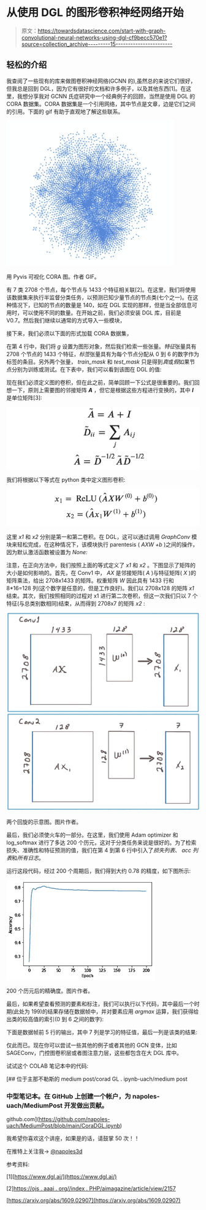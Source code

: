 # 从使用 DGL 的图形卷积神经网络开始

> 原文：<https://towardsdatascience.com/start-with-graph-convolutional-neural-networks-using-dgl-cf9becc570e1?source=collection_archive---------15----------------------->

## 轻松的介绍

我查阅了一些现有的库来做图卷积神经网络(GCNN 的),虽然总的来说它们很好，但我总是回到 DGL，因为它有很好的文档和许多例子，以及其他东西[1]。在这里，我想分享我对 GCNN 氏症研究中一个经典例子的回顾，当然是使用 DGL 的 CORA 数据集。CORA 数据集是一个引用网络，其中节点是文章，边是它们之间的引用。下面的 gif 有助于直观地了解这些联系。

![](img/83f987251e910e4fc6aacc71e674bf89.png)

用 Pyvis 可视化 CORA 图。作者 GIF。

有 7 类 2708 个节点，每个节点与 1433 个特征相关联[2]。在这里，我们将使用该数据集来执行半监督分类任务，以预测已知少量节点的节点类(七个之一)。在这种情况下，已知的节点的数量是 140，如在 DGL 实现的那样，但是当全部信息可用时，可以使用不同的数量。在开始之前，我们必须安装 DGL 库，目前是 V0.7。然后我们继续以通常的方式导入一些模块，

接下来，我们必须以下面的形式加载 CORA 数据集，

在第 4 行中，我们将 *g* 设置为图形对象，然后我们检索一些张量。*特征*张量具有 2708 个节点的 1433 个特征，*标签*张量具有为每个节点分配从 0 到 6 的数字作为标签的条目。另外两个张量， *train_mask* 和 *test_mask* 只是得到*真*或*假*如果节点分别为训练或测试。在下表中，我们可以看到该图在 DGL 的值:

现在我们必须定义图的卷积，但在此之前，简单回顾一下公式是很重要的。我们回想一下，原则上需要图的邻接矩阵 ***A*** ，但它是根据这些方程进行变换的，其中 ***I*** 是单位矩阵[3]:

![](img/e74f9bc6148fb38b78182955741d1de4.png)

我们将根据以下等式在 python 类中定义图形卷积:

![](img/d8019d213227a97dc5fd3d2709075781.png)

这里 *x1* 和 *x2* 分别是第一和第二卷积。在 DGL，这可以通过调用 *GraphConv* 模块来轻松完成，在这种情况下，该模块执行 parentesis ( *AXW +b* )之间的操作，因为默认激活函数被设置为 *None:*

注意，在正向方法中，我们按照上面的等式定义了 *x1* 和 *x2* 。下图显示了矩阵的大小是如何影响的。首先，在 Conv1 中， *AX* 是邻接矩阵( *A* )与特征矩阵( *X* )的矩阵乘法，给出 2708x1433 的矩阵。权重矩阵 *W* 因此具有 1433 行和 8*16=128 列(这个数字是任意的，但是工作良好)。我们以 2708x128 的矩阵 *x1* 结束。其次，我们按照相同的过程对 x1 进行第二次卷积，但这一次我们只以 7 个特征(与总类别数相同)结束，从而得到 2708x7 的矩阵 *x2* :

![](img/9c78ba3578477cf2a5aad4e3af851c7d.png)

两个回旋的示意图。图片作者。

最后，我们必须使火车的一部分。在这里，我们使用 Adam optimizer 和 log_softmax 进行了多达 200 个历元，这对于分类任务来说是很好的。为了检索损失、准确性和特征预测的值，我们在第 4 到第 6 行中引入了*损失列表*、 *acc 列表*和*所有日志*。

运行这段代码，经过 200 个周期后，我们得到大约 0.78 的精度，如下图所示:

![](img/77f0499689118eee28718ceacbd85874.png)

200 个历元后的精确度。图片作者。

最后，如果希望查看预测的要素和标注，我们可以执行以下代码，其中最后一个时期(此处为 199)的结果存储在数据帧中，并对要素应用 *argmax* 运算，我们获得给出类的较高值的索引(0 到 6 之间的数字):

下面是数据帧前 5 行的输出，其中 7 列是学习的特征值，最后一列是该类的结果:

仅此而已。现在你可以尝试一些其他的例子或者其他的 GCN 变体，比如 SAGEConv，门控图卷积层或者图注意力层，这些都包含在大 DGL 库中。

试试这个 COLAB 笔记本中的代码:

[](https://github.com/napoles-uach/MediumPost/blob/main/CoraDGL.ipynb) [## 位于主那不勒斯的 medium post/corad GL . ipynb-uach/medium post

### 中型笔记本。在 GitHub 上创建一个帐户，为 napoles-uach/MediumPost 开发做出贡献。

github.com](https://github.com/napoles-uach/MediumPost/blob/main/CoraDGL.ipynb) 

我希望你喜欢这个讲座，如果是的话，请鼓掌 50 次！！

在推特上关注我→ [@napoles3d](https://twitter.com/napoles3D)

参考资料:

[1][https://www.dgl.ai/](https://www.dgl.ai/)

[2][https://ojs . aaai . org//index . PHP/aimagazine/article/view/2157](https://ojs.aaai.org//index.php/aimagazine/article/view/2157)

[https://arxiv.org/abs/1609.02907](https://arxiv.org/abs/1609.02907)